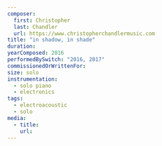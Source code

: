 ```yaml
---
composer:
  first: Christopher
  last: Chandler
  url: https://www.christopherchandlermusic.com
title: "in shadow, in shade"
duration:
yearComposed: 2016
performedBySwitch: "2016, 2017"
commissionedOrWrittenFor:
size: solo
instrumentation:
  - solo piano
  - electronics
tags:
  - electroacoustic
  - solo 
media:
  - title:
    url:
---
```

